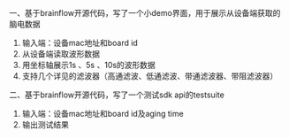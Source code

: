 一、基于brainflow开源代码，写了一个小demo界面，用于展示从设备端获取的脑电数据
1. 输入端：设备mac地址和board id
2. 从设备端读取波形数据
3. 用坐标轴展示1s 、5s 、10s的波形数据
4. 支持几个详见的滤波器（高通滤波、低通滤波、带通滤波器、带阻滤波器）
   
二、基于brainflow开源代码，写了一个测试sdk api的testsuite
1. 输入端：设备mac地址和board id及aging time
2. 输出测试结果
